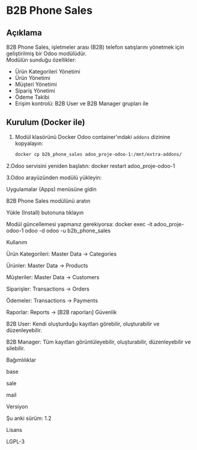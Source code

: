# B2B Phone Sales

## Açıklama
B2B Phone Sales, işletmeler arası (B2B) telefon satışlarını yönetmek için geliştirilmiş bir Odoo modülüdür.  
Modülün sunduğu özellikler:

- Ürün Kategorileri Yönetimi
- Ürün Yönetimi
- Müşteri Yönetimi
- Sipariş Yönetimi
- Ödeme Takibi
- Erişim kontrolü: B2B User ve B2B Manager grupları ile

## Kurulum (Docker ile)

1. Modül klasörünü Docker Odoo container'ındaki `addons` dizinine kopyalayın:
   ```bash
   docker cp b2b_phone_sales adoo_proje-odoo-1:/mnt/extra-addons/

2.Odoo servisini yeniden başlatın:
docker restart adoo_proje-odoo-1

3.Odoo arayüzünden modülü yükleyin:

Uygulamalar (Apps) menüsüne gidin

B2B Phone Sales modülünü aratın

Yükle (Install) butonuna tıklayın

Modül güncellemesi yapmanız gerekiyorsa:
docker exec -it adoo_proje-odoo-1 odoo -d odoo -u b2b_phone_sales

Kullanım

Ürün Kategorileri: Master Data → Categories

Ürünler: Master Data → Products

Müşteriler: Master Data → Customers

Siparişler: Transactions → Orders

Ödemeler: Transactions → Payments

Raporlar: Reports → [B2B raporları]
Güvenlik

B2B User: Kendi oluşturduğu kayıtları görebilir, oluşturabilir ve düzenleyebilir.

B2B Manager: Tüm kayıtları görüntüleyebilir, oluşturabilir, düzenleyebilir ve silebilir.

Bağımlılıklar

base

sale

mail

Versiyon

Şu anki sürüm: 1.2

Lisans

LGPL-3



